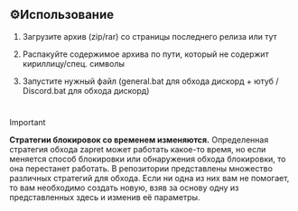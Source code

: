 
## ⚙️Использование

1. Загрузите архив (zip/rar) со страницы последнего релиза или тут

2. Распакуйте содержимое архива по пути, который не содержит кириллицу/спец. символы

3. Запустите нужный файл (general.bat для обхода дискорд + ютуб / Discord.bat для обхода дискорд)

#
> [!IMPORTANT]
> **Стратегии блокировок со временем изменяются.**
> Определенная стратегия обхода zapret может работать какое-то время, но если меняется способ блокировки или обнаружения обхода блокировки, то она перестанет работать.
> В репозитории представлены множество различных стратегий для обхода. Если ни одна из них вам не помогает, то вам необходимо создать новую, взяв за основу одну из представленных здесь и изменив её параметры.

